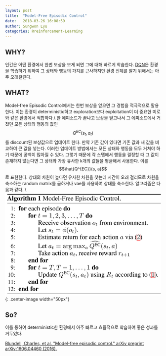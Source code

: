 ```yaml
---
layout: post
title:  "Model-Free Episodic Control"
date:   2018-03-26 16:08:59
author: Sungwon Lyu
categories: Rreinforcement-Learning
---
```


## WHY? 
인간은 어떤 환경에서 한번 보상을 보게 되면 그에 대해 빠르게 학습한다. 
[DQN](https://lyusungwon.github.io/rl/2018/01/25/dqn.html)은 환경을 학습하기 위하여 그 상태와 행동의 가치를 근사하지만 환경 전체를 알기 위해서는 아주 오래걸린다. 

## WHAT?
Model-free Episodic Control에서는 한번 보상을 얻으면 그 경험을 적극적으로 활용한다. 이는 환경이 deterministic하고 exploration보다 exploitation이 더 중요한 미로와 같은 환경에서 적합하다.\\
한 에피소드가 끝나고 보상을 얻고나서 그 에피소드에서 거쳤던 모든 상태와 행동의 값인 $$Q^{EC}(s_t, a_t)$$를 discount된 보상값으로 업데이트 한다. 만약 기존 값이 있다면 기존 값과 새 값을 비교하여 큰 값을 넣는다. 이러한 업데이트 방법에서는 모든 상태와 행동을 모두 거쳐야 하기 때문에 공백이 많아질 수 있다. 그렇기 때문에 각 스텝에서 행동을 결정할 때 그 값이 존재하지 않는다면 그 상태와 가장 유사한 k개의 값들을 평균해서 사용한다. 이를 $$\hat{Q^{EC}}(s, a)$$로 표현한다. 상태의 차원이 높다면 유사한 차원을 찾는데 시간이 오래 걸리므로 차원을 축소하는 random matrix를 곱하거나 vae를 사용하여 상태를 축소한다. 알고리즘은 다음과 같다. \\
![image](/assets/images/mfec.png){: .center-image width="50px"}

## So?
이를 통하여 deterministic한 환경에서 아주 빠르고 효율적으로 학습하여 좋은 성과를 거두었다. 

[Blundell, Charles, et al. "Model-free episodic control." arXiv preprint arXiv:1606.04460 (2016).
](https://arxiv.org/abs/1606.04460)